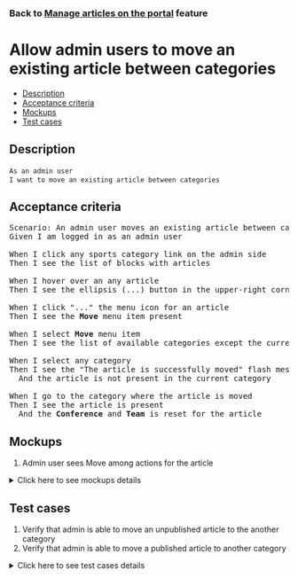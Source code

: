 ### Back to [Manage articles on the portal](../../) feature

# Allow admin users to move an existing article between categories

- [Description](#description)
- [Acceptance criteria](#acceptance-criteria)
- [Mockups](#mockups)
- [Test cases](#test-cases)

## Description

    As an admin user
    I want to move an existing article between categories

## Acceptance criteria

<pre>
Scenario: An admin user moves an existing article between categories
Given I am logged in as an admin user

When I click any sports category link on the admin side
Then I see the list of blocks with articles

When I hover over an any article
Then I see the ellipsis (...) button in the upper-right corner

When I click "..." the menu icon for an article
Then I see the <b>Move</b> menu item present

When I select <b>Move</b> menu item
Then I see the list of available categories except the current one

When I select any category
Then I see the "The article is successfully moved" flash message
  And the article is not present in the current category

When I go to the category where the article is moved
Then I see the article is present
  And the <b>Conference</b> and <b>Team</b> is reset for the article
</pre>

## Mockups

1. Admin user sees Move among actions for the article

<details>
  <summary>Click here to see mockups details</summary>

**1. Admin user sees Move among actions for the article:**

![Admin user sees Move among actions for the article](/products/sport_news_portal/web_application_features/manage_articles/images/published_article_actions.png)

</details>

## Test cases

1. Verify that admin is able to move an unpublished article to the another category
2. Verify that admin is able to move a published article to another category

<details>
  <summary>Click here to see test cases details</summary>

### **#1. Verify that admin is able to move an unpublished article to the another category**

|Preconditions|Steps|Expected result
--------------|-----|----------
|- Log in by admin account</br>- Go to the category configuration page</br>- There is an unpublished article|1) Hover over an unpublished article</br>2) Click "..." button -> <b>Move</b> menu item</br>3) Select any category</br>4) Examine the list of articles in the current category</br>5) Go to the category selected in step #3</br>6) Examine the list of articles|3) "The article is successfully moved" flash message appears</br>4) Article is not present in the current list</br>6) Article is present in the list in the <b>Unpublished</b> state. <b>Conference</b> and <b>Team</b> are reset for the article in case of any|

### **#2. Verify that admin is able to move a published article to another category**

|Preconditions|Steps|Expected result
--------------|-----|----------
|- Log in by admin account</br>- Go to the category configuration page</br>- There is a published article|1) Hover over a published article</br>2) Click "..." button -> <b>Move</b> menu item</br>3) Select any category</br>4) Examine the list of articles in the current category</br>5) Go to the category selected in step #3</br>6) Examine the list of articles|3) "The article is successfully moved" flash message appears</br>4) Article is not present in the current list</br>6) Article is present in the list in the <b>Published</b> state. <b>Conference</b> and <b>Team</b> are reset for the article in case of any|

</details>
